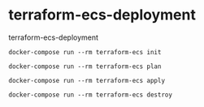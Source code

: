 # terraform-ecs-deployment

terraform-ecs-deployment

`docker-compose run --rm terraform-ecs init`

`docker-compose run --rm terraform-ecs plan`

`docker-compose run --rm terraform-ecs apply`

`docker-compose run --rm terraform-ecs destroy`
